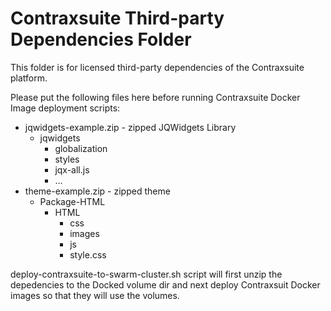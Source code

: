 # Contraxsuite Third-party Dependencies Folder

This folder is for licensed third-party dependencies of the Contraxsuite platform.

Please put the following files here before running Contraxsuite Docker Image deployment scripts:
* jqwidgets-example.zip - zipped JQWidgets Library
  * jqwidgets
    * globalization
    * styles
    * jqx-all.js
    * ...
* theme-example.zip - zipped theme
  * Package-HTML
    * HTML
      * css
      * images
      * js
      * style.css


deploy-contraxsuite-to-swarm-cluster.sh script will first unzip the depedencies to the Docked volume dir and next deploy Contraxsuit Docker images so that they will use the volumes.